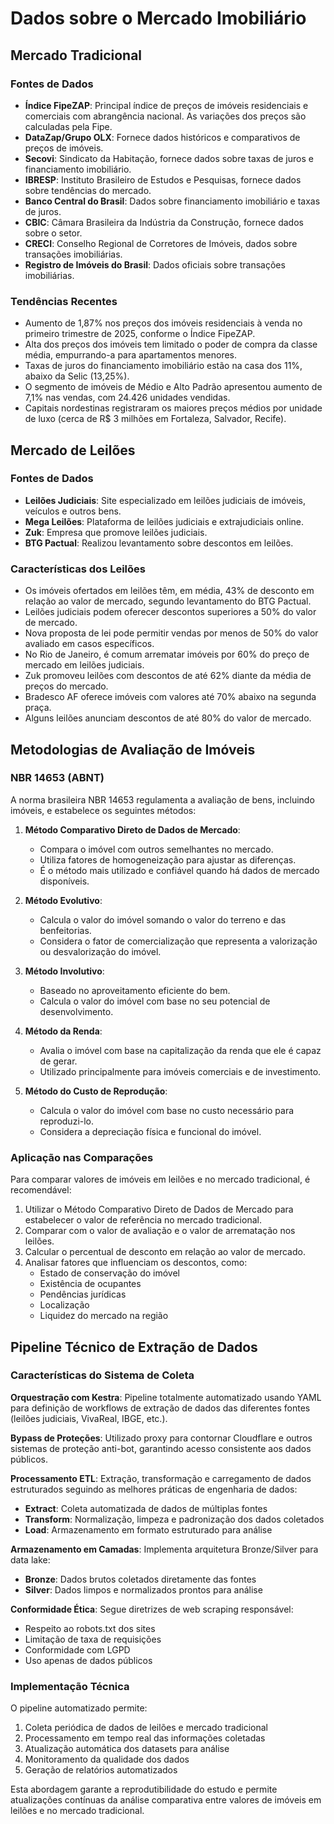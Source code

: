 # Dados sobre o Mercado Imobiliário

## Mercado Tradicional

### Fontes de Dados
- **Índice FipeZAP**: Principal índice de preços de imóveis residenciais e comerciais com abrangência nacional. As variações dos preços são calculadas pela Fipe.
- **DataZap/Grupo OLX**: Fornece dados históricos e comparativos de preços de imóveis.
- **Secovi**: Sindicato da Habitação, fornece dados sobre taxas de juros e financiamento imobiliário.
- **IBRESP**: Instituto Brasileiro de Estudos e Pesquisas, fornece dados sobre tendências do mercado.
- **Banco Central do Brasil**: Dados sobre financiamento imobiliário e taxas de juros.
- **CBIC**: Câmara Brasileira da Indústria da Construção, fornece dados sobre o setor.
- **CRECI**: Conselho Regional de Corretores de Imóveis, dados sobre transações imobiliárias.
- **Registro de Imóveis do Brasil**: Dados oficiais sobre transações imobiliárias.

### Tendências Recentes
- Aumento de 1,87% nos preços dos imóveis residenciais à venda no primeiro trimestre de 2025, conforme o Índice FipeZAP.
- Alta dos preços dos imóveis tem limitado o poder de compra da classe média, empurrando-a para apartamentos menores.
- Taxas de juros do financiamento imobiliário estão na casa dos 11%, abaixo da Selic (13,25%).
- O segmento de imóveis de Médio e Alto Padrão apresentou aumento de 7,1% nas vendas, com 24.426 unidades vendidas.
- Capitais nordestinas registraram os maiores preços médios por unidade de luxo (cerca de R$ 3 milhões em Fortaleza, Salvador, Recife).

## Mercado de Leilões

### Fontes de Dados
- **Leilões Judiciais**: Site especializado em leilões judiciais de imóveis, veículos e outros bens.
- **Mega Leilões**: Plataforma de leilões judiciais e extrajudiciais online.
- **Zuk**: Empresa que promove leilões judiciais.
- **BTG Pactual**: Realizou levantamento sobre descontos em leilões.

### Características dos Leilões
- Os imóveis ofertados em leilões têm, em média, 43% de desconto em relação ao valor de mercado, segundo levantamento do BTG Pactual.
- Leilões judiciais podem oferecer descontos superiores a 50% do valor de mercado.
- Nova proposta de lei pode permitir vendas por menos de 50% do valor avaliado em casos específicos.
- No Rio de Janeiro, é comum arrematar imóveis por 60% do preço de mercado em leilões judiciais.
- Zuk promoveu leilões com descontos de até 62% diante da média de preços do mercado.
- Bradesco AF oferece imóveis com valores até 70% abaixo na segunda praça.
- Alguns leilões anunciam descontos de até 80% do valor de mercado.

## Metodologias de Avaliação de Imóveis

### NBR 14653 (ABNT)
A norma brasileira NBR 14653 regulamenta a avaliação de bens, incluindo imóveis, e estabelece os seguintes métodos:

1. **Método Comparativo Direto de Dados de Mercado**:
   - Compara o imóvel com outros semelhantes no mercado.
   - Utiliza fatores de homogeneização para ajustar as diferenças.
   - É o método mais utilizado e confiável quando há dados de mercado disponíveis.

2. **Método Evolutivo**:
   - Calcula o valor do imóvel somando o valor do terreno e das benfeitorias.
   - Considera o fator de comercialização que representa a valorização ou desvalorização do imóvel.

3. **Método Involutivo**:
   - Baseado no aproveitamento eficiente do bem.
   - Calcula o valor do imóvel com base no seu potencial de desenvolvimento.

4. **Método da Renda**:
   - Avalia o imóvel com base na capitalização da renda que ele é capaz de gerar.
   - Utilizado principalmente para imóveis comerciais e de investimento.

5. **Método do Custo de Reprodução**:
   - Calcula o valor do imóvel com base no custo necessário para reproduzi-lo.
   - Considera a depreciação física e funcional do imóvel.

### Aplicação nas Comparações
Para comparar valores de imóveis em leilões e no mercado tradicional, é recomendável:

1. Utilizar o Método Comparativo Direto de Dados de Mercado para estabelecer o valor de referência no mercado tradicional.
2. Comparar com o valor de avaliação e o valor de arrematação nos leilões.
3. Calcular o percentual de desconto em relação ao valor de mercado.
4. Analisar fatores que influenciam os descontos, como:
   - Estado de conservação do imóvel
   - Existência de ocupantes
   - Pendências jurídicas
   - Localização
   - Liquidez do mercado na região



## Pipeline Técnico de Extração de Dados

### Características do Sistema de Coleta

**Orquestração com Kestra**: Pipeline totalmente automatizado usando YAML para definição de workflows de extração de dados das diferentes fontes (leilões judiciais, VivaReal, IBGE, etc.).

**Bypass de Proteções**: Utilizado proxy para contornar Cloudflare e outros sistemas de proteção anti-bot, garantindo acesso consistente aos dados públicos.

**Processamento ETL**: Extração, transformação e carregamento de dados estruturados seguindo as melhores práticas de engenharia de dados:
- **Extract**: Coleta automatizada de dados de múltiplas fontes
- **Transform**: Normalização, limpeza e padronização dos dados coletados
- **Load**: Armazenamento em formato estruturado para análise

**Armazenamento em Camadas**: Implementa arquitetura Bronze/Silver para data lake:
- **Bronze**: Dados brutos coletados diretamente das fontes
- **Silver**: Dados limpos e normalizados prontos para análise

**Conformidade Ética**: Segue diretrizes de web scraping responsável:
- Respeito ao robots.txt dos sites
- Limitação de taxa de requisições
- Conformidade com LGPD
- Uso apenas de dados públicos

### Implementação Técnica

O pipeline automatizado permite:
1. Coleta periódica de dados de leilões e mercado tradicional
2. Processamento em tempo real das informações coletadas
3. Atualização automática dos datasets para análise
4. Monitoramento da qualidade dos dados
5. Geração de relatórios automatizados

Esta abordagem garante a reprodutibilidade do estudo e permite atualizações contínuas da análise comparativa entre valores de imóveis em leilões e no mercado tradicional.

